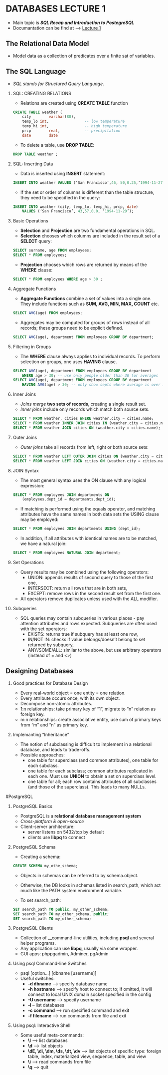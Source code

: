 # DATABASES LECTURE 1 
- Main topic is **_SQL Recap and Introduction to PostegreSQL_** 
- Documantation can be find at --> [Lecture 1](https://github.com/Kyleann/AGH_Databeses_2/files/11012274/01-recap-sql-postgres-latest.pdf)


## The Relational Data Model
- Model data as a collection of predicates over a finite sat of variables.

## The SQL Language
- _SQL stands for Structured Query Language_. 

1. SQL: CREATING RELATIONS
	- Relations are created using **CREATE TABLE** function 
	```SQL
	CREATE TABLE weather (
		city 		varchar(80),
		temp_lo	int,				-- low temperature
		temp_hi	int,				-- high temperature 
		prcp		real,			-- precipitation 
		date		date
	```

	- To delete a table, use **DROP TABLE**:
	```SQL
	DROP TABLE weather ;
	```

2. SQL: Inserting Data 
	- Data is inserted using **INSERT**  statement:
	```SQL
	INSERT INTO weather VALUES (‘San Francisco’,46, 50,0.25,’1994-11-27’);
	```

	- If the set or order of columns is different than the table structure, they need to be specified in the query: 
	```SQL
	INSERT INTO weather (city, temp_lo, temp_hi, prcp, date)
		VALUES (‘San Francisco’, 43,57,0.0, ‘1994-11-29’);
	```


3. Basic Operations 
	- **Selection** and **Projection** are two fundamental operations in SQL. 
	- **Selection** chooses which columns are included in the result set of a **SELECT** query:
	```SQL
	SELECT surname, age FROM employees;
	SELECT * FROM employees;
	```
	- **Projection** chooses which rows are returned by means of the **WHERE** clause:
	```SQL
	SELECT * FROM employees WHERE age > 30 ;


4. Aggregate Functions 
	- **Aggregate Functions** combine a set of values into a single one. They include functions such as **SUM, AVG, MIN, MAX, COUNT** etc.
	```SQL
	SELECT AVG(age) FROM employees;
	```

	- Aggregates may be computed for groups of rows instead of all records; these groups need to be explicit defined.
	```SQL
	SELECT AVG(age), department FROM employees GROUP BY department;
	```

5. Filtering in Groups
	- The **WHERE** clause always applies to individual records. To perform selection on groups, one uses **HAVING** clause.
	```SQL
	SELECT AVG(age), department FROM employees GROUP BY department
		WHERE age > 30; -- use only people older than 30 for averages
	SELECT AVG(age), department FROM employees GROUP BY department
		HAVING AVG(age) > 30; -- only show septs where average is over 30
	```

6. Inner Joins 
	- _Joins merge_ **two sets of records**, creating a single result set. 
	- _Inner joins_ include only records which match both source sets. 
	```SQL
	SELECT * FROM weather, cities WHERE weather.city = cities.name;
	SELECT * FROM weather INNER JOIN cities IN (weather.city = cities.name);
	SELECT * FROM weather JOIN cities ON (weather.city = cities.name);
	```

7. Outer Joins 
	- _Outer joins_ take all records from left, right or both source sets:
	```SQL
	SELECT * FROM weather LEFT OUTER JOIN cities ON (weather.city = cities.name);
	SELECT * FROM weather LEFT JOIN cities ON (weather.city = cities.name);
	```

8. JOIN Syntax
	- The most general syntax uses the ON clause with any logical expression:
	```SQL
	SELECT * FROM employees JOIN departments ON
		(employees.dept_id = departments.dept_id);
	```

	- If matching is performed using the equals operator, and matching attributes have the same names in both data sets the USING clause may be employed:
	```SQL
	SELECT * FROM employees JOIN departments USING (dept_id);
	```
	- In addition, if all attributes with identical names are to be matched, we have a natural join: 
	```SQL
	SELECT * FROM employees NATURAL JOIN department;
	```

9. Set Operations 
	- Query results may be combined using the following operators: 
	    - UNION: appends results of second query to those of the first one,
	    - INTERSECT: return all rows that are in both sets,
	    - EXCEPT: remove rows in the second result set from the first one. 
	- All operators remove duplicates unless used with the ALL modifier. 


10. Subqueries
	- SQL queries may contain subqueries in various places - pay attention attributes and rows expected. Subqueries are often used with the set operators:
	    - EXISTS: returns true if subquery has at least one row, 
	    - IN/NOT IN: checks if value belongs/doesn’t belong to set returned by subquery,
	    - ANY/SOME/ALL: similar to the above, but use arbitrary operators (instead of = and <>)


## Designing Databases 

1. Good practices for Database Design
	- Every real-world object = one entity = one relation.
	- Every attribute occurs once, with its own object.
	- Decompose non-atomic attributes.
	- 1:n relationships: take primary key of “1”, migrate to “n” relation as foreign key. 
	- m:n relationships: create associative entity, use sum of primary keys from “m” and “n” as primary key. 

2. Implemanting “Inheritance”
	- The notion of subclassing is difficult to implement in a relational database, and leads to trade-offs.
	- Possible approaches:
	    - one table for superclass (and common attributes), one table for each subclass. 
		- one table for each subclass; common attributes replicated in each one. Must  	   use **UNION** to obtain a set on superclass level. 
		- one table for all; each row contains attributes of all subclasses (and those of 	   the superclass). This leads to many NULLs. 


#PostgreSQL 
1. PostgreSQL Basics
	- PostgreSQL is a __relational database management system__ 
	- _Cross-platform & open-source_
	- Client-server architecture:
	    - server listens on 5432/tcp by default
	    - clients use **libpq** to connect 


2. PostgreSQL Schema
	- Creating a schema: 
	```SQL
	CREATE SCHEMA my_othe_schema;
	```
	- Objects in schemas can be referred to by schema.object.
	- Otherwise, the DB looks in schemas listed in search_path, which act much like the PATH system environment variable. 

	- To set search_path:
	```SQL
	SET search_path TO public, my_other_schema;
	SET search_path TO my_other_schema, public;
	SET search_path TO my_other_schema;
	```

3. PostgreSQL Clients
	- Collection of __command-line utilities, including **psql** and several helper programs. 
	- Any application can use **libpq**, usually via some wrapper.
	- GUI apps: phppgadmin, Adminer, pgAdmin

4. Using psql Command-line Switches 
	- psql [option...] [dbname [username]]
	- Useful switches: 
	    - **-d dbname** –> specify database name 
	    - **-h hostname** –> specify host to connect to; if omitted, it will connect to local UNIX domain socket specified in the config 
	    - **-U username** –> specify username 
	    - **-l** – list databases 
	    - **-c command** –> run specified command and exit 
	    - **-f filename** –> run commands from file and exit

5. Using psql: Interactive Shell
	- Some useful meta-commands: 
	    - **\l** –> list databases 
	    - **\d** –> list objects 
	    - **\dE, \di, \dm, \ds, \dt, \dv** –> list objects of specific type: foreign table, index, materialized view, sequence, table, and view 
	    - **\i** –> read commands from file
	    - **\q** –> quit 


